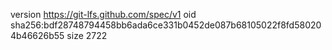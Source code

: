 version https://git-lfs.github.com/spec/v1
oid sha256:bdf28748794458bb6ada6ce331b0452de087b68105022f8fd580204b46626b55
size 2722
